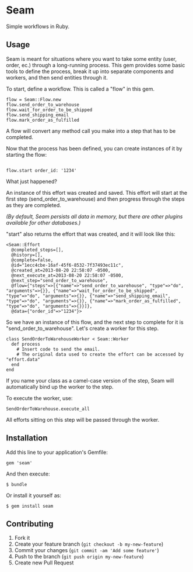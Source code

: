 # Seam

Simple workflows in Ruby. 

## Usage

Seam is meant for situations where you want to take some entity (user, order, ec.) through a long-running process.
This gem provides some basic tools to define the process, break it up into separate components and workers, and then send entities through it.

To start, define a workflow.  This is called a "flow" in this gem.

````
flow = Seam::Flow.new
flow.send_order_to_warehouse
flow.wait_for_order_to_be_shipped
flow.send_shipping_email
flow.mark_order_as_fulfilled
````

A flow will convert any method call you make into a step that has to be completed. 

Now that the process has been defined, you can create instances of it by starting the flow:

````

flow.start order_id: '1234'

````

What just happened?

An instance of this effort was created and saved. This effort will start at the first step (send_order_to_warehouse) and then progress through the steps as they are completed.

_(By default, Seam persists all data in memory, but there are other plugins available for other databases.)_

"start" also returns the effort that was created, and it will look like this:

````
<Seam::Effort 
  @completed_steps=[], 
  @history=[], 
  @complete=false, 
  @id="1ecc4cbe-16af-45f6-8532-7f37493ec11c", 
  @created_at=2013-08-20 22:58:07 -0500, 
  @next_execute_at=2013-08-20 22:58:07 -0500, 
  @next_step="send_order_to_warehouse", 
  @flow={"steps"=>[{"name"=>"send_order_to_warehouse", "type"=>"do", "arguments"=>{}}, {"name"=>"wait_for_order_to_be_shipped", "type"=>"do", "arguments"=>{}}, {"name"=>"send_shipping_email", "type"=>"do", "arguments"=>{}}, {"name"=>"mark_order_as_fulfilled", "type"=>"do", "arguments"=>{}}]}, 
  @data={"order_id"=>"1234"}>
````

So we have an instance of this flow, and the next step to complete for it is "send_order_to_warehouse".  Let's create a worker for this step.

````
class SendOrderToWarehouseWorker < Seam::Worker
  def process
    # Insert code to send the email. 
    # The original data used to create the effort can be accessed by "effort.data"
  end
end
````

If you name your class as a camel-case version of the step, Seam will automatically bind up the worker to the step.  

To execute the worker, use:

````
SendOrderToWarehouse.execute_all
````

All efforts sitting on this step will be passed through the worker.




## Installation

Add this line to your application's Gemfile:

    gem 'seam'

And then execute:

    $ bundle

Or install it yourself as:

    $ gem install seam

## Contributing

1. Fork it
2. Create your feature branch (`git checkout -b my-new-feature`)
3. Commit your changes (`git commit -am 'Add some feature'`)
4. Push to the branch (`git push origin my-new-feature`)
5. Create new Pull Request
